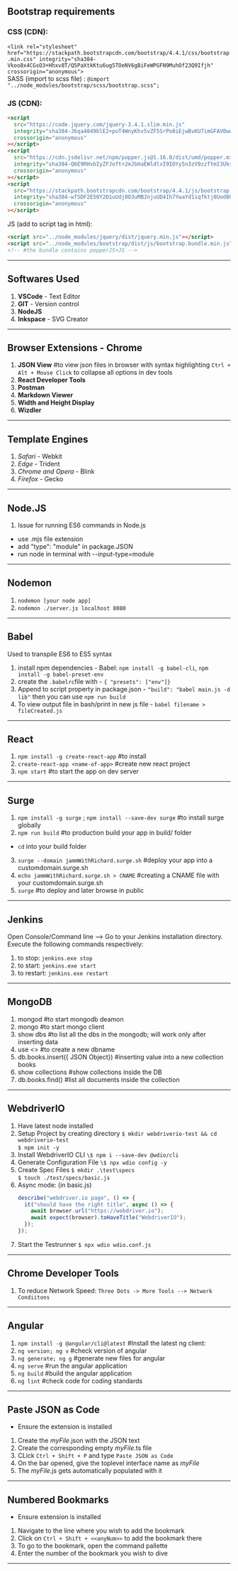 ## Bootstrap requirements

### CSS (CDN):

`<link rel="stylesheet" href="https://stackpath.bootstrapcdn.com/bootstrap/4.4.1/css/bootstrap.min.css" integrity="sha384-Vkoo8x4CGsO3+Hhxv8T/Q5PaXtkKtu6ug5TOeNV6gBiFeWPGFN9MuhOf23Q9Ifjh" crossorigin="anonymous">`  
SASS (import to scss file) : `@import "../node_modules/bootstrap/scss/bootstrap.scss";`

### JS (CDN):

```html
<script
  src="https://code.jquery.com/jquery-3.4.1.slim.min.js"
  integrity="sha384-J6qa4849blE2+poT4WnyKhv5vZF5SrPo0iEjwBvKU7imGFAV0wwj1yYfoRSJoZ+n"
  crossorigin="anonymous"
></script>
<script
  src="https://cdn.jsdelivr.net/npm/popper.js@1.16.0/dist/umd/popper.min.js"
  integrity="sha384-Q6E9RHvbIyZFJoft+2mJbHaEWldlvI9IOYy5n3zV9zzTtmI3UksdQRVvoxMfooAo"
  crossorigin="anonymous"
></script>
<script
  src="https://stackpath.bootstrapcdn.com/bootstrap/4.4.1/js/bootstrap.min.js"
  integrity="sha384-wfSDF2E50Y2D1uUdj0O3uMBJnjuUD4Ih7YwaYd1iqfktj0Uod8GCExl3Og8ifwB6"
  crossorigin="anonymous"
></script>
```

JS (add to script tag in html):

```html
<script src="../node_modules/jquery/dist/jquery.min.js"></script>
<script src="../node_modules/bootstrap/dist/js/bootstrap.bundle.min.js"></script>
<!-- #the bundle contains popperJS+JS -->
```

---

## Softwares Used

1. **VSCode** - Text Editor
2. **GIT** - Version control
3. **NodeJS**
4. **Inkspace** - SVG Creator

---

## Browser Extensions - Chrome

1. **JSON View** #to view json files in browser with syntax highlighting
   `Ctrl + Alt + Mouse Click` to collapse all options in dev tools
2. **React Developer Tools**
3. **Postman**
4. **Markdown Viewer**
5. **Width and Height Display**
6. **Wizdler**

---

## Template Engines

1. _Safari_ - Webkit
2. _Edge_ - Trident
3. _Chrome and Opera_ - Blink
4. _Firefox_ - Gecko

---

## Node.JS

1. Issue for running ES6 commands in Node.js

- use .mjs file extension
- add "type": "module" in package.JSON
- run node in terminal with --input-type=module

---

## Nodemon

1. `nodemon [your node app]`
2. `nodemon ./server.js localhost 8080`

---

## Babel

Used to transpile ES6 to ES5 syntax

1. install npm dependencies - Babel: `npm install -g babel-cli`, `npm install -g babel-preset-env`
2. create the `.babelrc`file with - `{ "presets": ["env"]}`
3. Append to script property in package.json - `"build": "babel main.js -d lib"`
   then you can use `npm run build`
4. To view output file in bash/print in new js file - `babel filename > fileCreated.js`

---

## React

1. `npm install -g create-react-app` #to install
2. `create-react-app <name-of-app>` #create new react project
3. `npm start` #to start the app on dev server

---

## Surge

1. `npm install -g surge` ; `npm install --save-dev surge` #to install surge globally
2. `npm run build` #to production build your app in build/ folder

- `cd` into your build folder

3. `surge --domain jammWithRichard.surge.sh` #deploy your app into a customdomain.surge.sh
4. `echo jammWithRichard.surge.sh > CNAME` #creating a CNAME file with your customdomain.surge.sh
5. `surge` #to deploy and later browse in public

---

## Jenkins

Open Console/Command line --> Go to your Jenkins installation directory. Execute the following commands respectively:

1. to stop: `jenkins.exe stop`
2. to start: `jenkins.exe start`
3. to restart: `jenkins.exe restart`

---

## MongoDB

1. mongod #to start mongodb deamon
2. mongo #to start mongo client
3. show dbs #to list all the dbs in the mongodb; will work only after inserting data
4. use <<dbname>> #to create a new dbname
5. db.books.insert({ JSON Object}) #inserting value into a new collection books
6. show collections #show collections inside the DB
7. db.books.find() #list all documents inside the collection

---

## WebdriverIO

1. Have latest node installed
2. Setup Project by creating directory
   `$ mkdir webdriverio-test && cd webdriverio-test`  
   `$ npm init -y`
3. Install WebdriverIO CLI
   `\$ npm i --save-dev @wdio/cli`
4. Generate Configuration File
   `\$ npx wdio config -y`
5. Create Spec Files
   `$ mkdir .\test\specs`  
   `$ touch ./test/specs/basic.js`
6. Async mode: (in basic.js)
   ```javascript
   describe("webdriver.io page", () => {
     it("should have the right title", async () => {
       await browser.url("https://webdriver.io");
       await expect(browser).toHaveTitle("WebdriverIO");
     });
   });
   ```
7. Start the Testrunner
   `$ npx wdio wdio.conf.js`

---

## Chrome Developer Tools

1. To reduce Network Speed:
   `Three Dots -> More Tools --> Network Condiitons`

---


## Angular

1. `npm install -g @angular/cli@latest` #Install the latest ng client:
2. `ng version; ng v` #check version of angular
3. `ng generate; ng g` #generate new files for angular
4. `ng serve` #run the angular application
5. `ng build` #build the angular application
6. `ng lint` #check code for coding standards

---
## Paste JSON as Code

- Ensure the extension is installed
1. Create the _myFile_.json with the JSON text
2. Create the corresponding empty _myFile_.ts file
3. CLick `Ctrl + Shift + P` and type `Paste JSON as Code`
4. On the bar opened, give the toplevel interface name as _myFile_
5. The _myFile_.js gets automatically populated with it

---
## Numbered Bookmarks

- Ensure extension is installed
1. Navigate to the line where you wish to add the bookmark
2. Click on `Ctrl + Shift + <<anyNum>>` to add the bookmark there
3. To go to the bookmark, open the command pallette
4. Enter the number of the bookmark you wish to dive 

---


